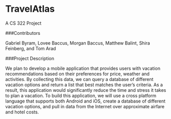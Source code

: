 # TravelAtlas
A CS 322 Project

###Contributors

Gabriel Byram, Lovee Baccus, Morgan Baccus, Matthew Balint, Shira Feinberg, and Tom Arad

###Project Description

We plan to develop a mobile application that provides users with vacation recommendations based on their preferences for price, weather and activities. By collecting this data, we can query a database of different vacation options and return a list that best matches the user’s criteria. As a result, this application would significantly reduce the time and stress it takes to plan a vacation.
To build this application, we will use a cross platform language that supports both Android and iOS, create a database of different vacation options, and pull in data from the Internet over approximate airfare and hotel costs.
